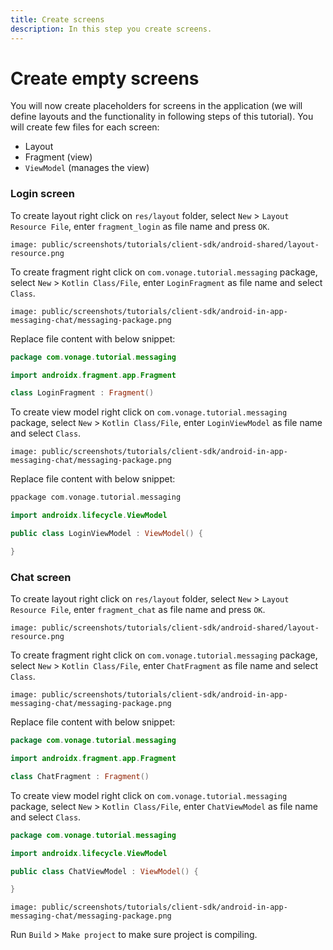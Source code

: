 ```yaml
---
title: Create screens
description: In this step you create screens.
---
```


# Create empty screens

You will now create placeholders for screens in the application (we will define layouts and the functionality in following steps of this tutorial). You will create few files for each screen:

- Layout
- Fragment (view)
- `ViewModel` (manages the view)

### Login screen

To create layout right click on `res/layout` folder, select `New` > `Layout Resource File`, enter `fragment_login` as file name and press `OK`.

```screenshot
image: public/screenshots/tutorials/client-sdk/android-shared/layout-resource.png
```

To create fragment right click on `com.vonage.tutorial.messaging` package, select `New` > `Kotlin Class/File`, enter `LoginFragment` as file name and select `Class`.

```screenshot
image: public/screenshots/tutorials/client-sdk/android-in-app-messaging-chat/messaging-package.png
```

Replace file content with below snippet:

```kotlin
package com.vonage.tutorial.messaging

import androidx.fragment.app.Fragment

class LoginFragment : Fragment()
```

To create view model right click on `com.vonage.tutorial.messaging` package, select `New` > `Kotlin Class/File`, enter `LoginViewModel` as file name and select `Class`.

```screenshot
image: public/screenshots/tutorials/client-sdk/android-in-app-messaging-chat/messaging-package.png
```

Replace file content with below snippet:

```kotlin
ppackage com.vonage.tutorial.messaging

import androidx.lifecycle.ViewModel

public class LoginViewModel : ViewModel() {

}
```

### Chat screen

To create layout right click on `res/layout` folder, select `New` > `Layout Resource File`, enter `fragment_chat` as file name and press `OK`.

```screenshot
image: public/screenshots/tutorials/client-sdk/android-shared/layout-resource.png
```

To create fragment right click on `com.vonage.tutorial.messaging` package, select `New` > `Kotlin Class/File`, enter `ChatFragment` as file name and select `Class`.

```screenshot
image: public/screenshots/tutorials/client-sdk/android-in-app-messaging-chat/messaging-package.png
```

Replace file content with below snippet:

```kotlin
package com.vonage.tutorial.messaging

import androidx.fragment.app.Fragment

class ChatFragment : Fragment()
```

To create view model right click on `com.vonage.tutorial.messaging` package, select `New` > `Kotlin Class/File`, enter `ChatViewModel` as file name and select `Class`.

```kotlin
package com.vonage.tutorial.messaging

import androidx.lifecycle.ViewModel

public class ChatViewModel : ViewModel() {

}
```

```screenshot
image: public/screenshots/tutorials/client-sdk/android-in-app-messaging-chat/messaging-package.png
```

Run `Build` > `Make project` to make sure project is compiling.
